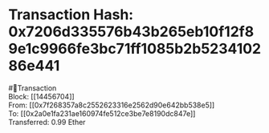 
Transaction Hash: 0x7206d335576b43b265eb10f12f89e1c9966fe3bc71ff1085b2b523410286e441
====================================================================================
  
#💸Transaction  
Block: [[14456704]]  
From: [[0x7f268357a8c2552623316e2562d90e642bb538e5]]  
To: [[0x2a0e1fa231ae160974fe512ce3be7e8190dc847e]]  
Transferred: 0.99 Ether